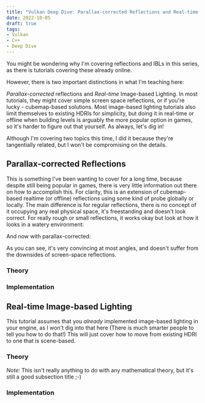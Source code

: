 ```yaml
---
title: "Vulkan Deep Dive: Parallax-corrected Reflections and Real-time Image-based Lighting"
date: 2022-10-05
draft: true
tags:
- Vulkan
- C++
- Deep Dive
---
```


You might be wondering why I'm covering reflections and IBLs in this series, as there
is tutorials covering these already online.
<!--more-->
However, there is two important distinctions in what I'm
teaching here:

_Parallax-corrected_ reflections and _Real-time_ Image-based Lighting. In most tutorials, they might cover
simple screen space reflections, or if you're lucky - cubemap-based solutions. Most image-based lighting tutorials also
limit themselves to existing HDRIs for simplicity, but doing it in real-time or offline when building levels
is arguably the more popular option in games, so it's harder to figure out that yourself. As always, let's dig in!

Although I'm covering two topics this time, I did it because they're tangentially related, but I won't be compromising on
the details.

## Parallax-corrected Reflections

This is something I've been wanting to cover for a long time, because despite still being popular in games, there is very
little information out there on how to accomplish this. For clarity, this is an extension of cubemap-based realtime (or offline) reflections
using some kind of probe globally or locally. The main difference is for regular reflections, there is no concept of it occupying
any real physical space, it's freestanding and doesn't look correct. For really rough or small reflections, it works okay but
look at how it looks in a watery environment:

And now with parallax-corrected:

As you can see, it's very convincing at most angles, and doesn't suffer from the downsides of screen-space reflections.

### Theory

### Implementation

## Real-time Image-based Lighting

This tutorial assumes that you _already_ implemented image-based lighting in your engine, as I won't dig into that here
(There is much smarter people to tell you how to do that!) This will just cover how to move from existing HDRI to one that is scene-based.

### Theory

_Note:_ This isn't really anything to do with any mathematical theory, but it's still a good subsection title ;-)

### Implementation